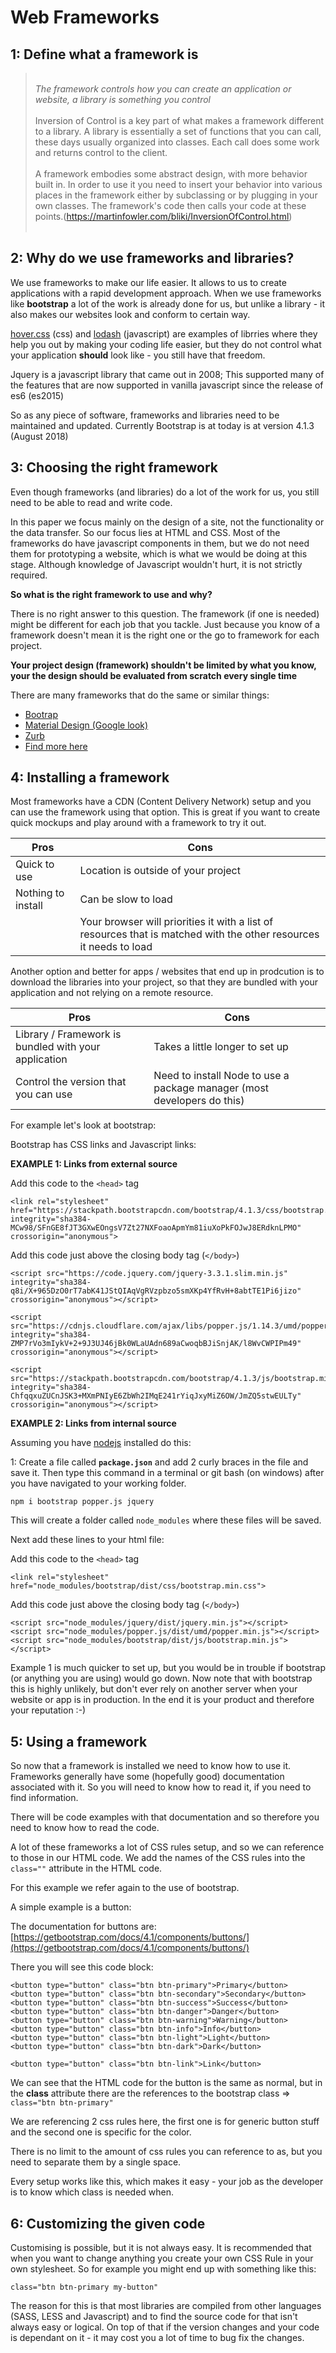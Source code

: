 # Web Frameworks

## 1: Define what a framework is

> <br>*The framework controls how you can create an application or website, a library is something you control* <br><br>
Inversion of Control is a key part of what makes a framework different to a library. A library is essentially a set of functions that you can call, these days usually organized into classes. Each call does some work and returns control to the client.<br><br>A framework embodies some abstract design, with more behavior built in. In order to use it you need to insert your behavior into various places in the framework either by subclassing or by plugging in your own classes. The framework's code then calls your code at these points.(https://martinfowler.com/bliki/InversionOfControl.html)<br><br>

## 2: Why do we use frameworks and libraries?

We use frameworks to make our life easier. It allows to us to create applications with a rapid development approach. When we use frameworks like **bootstrap** a lot of the work is already done for us, but unlike  a library - it also makes our websites look and conform to certain way.

[hover.css](http://ianlunn.github.io/Hover/) (css) and [lodash](https://lodash.com) (javascript) are examples of librries where they help you out by making your coding life easier, but they do not control what your application **should** look like - you still have that freedom.

Jquery is a javascript library that came out in 2008; This supported many of the features that are now supported in vanilla javascript since the release of es6 (es2015)

So as any piece of software, frameworks and libraries need to be maintained and updated. Currently Bootstrap is at today is at version 4.1.3 (August 2018)

## 3: Choosing the right framework

Even though frameworks (and libraries) do a lot of the work for us, you still need to be able to read and write code.

In this paper we focus mainly on the design of a site, not the functionality or the data transfer. So our focus lies at HTML and CSS. Most of the frameworks do have javascript components in them, but we do not need them for prototyping a website, which is what we would be doing at this stage. Although knowledge of Javascript wouldn't hurt, it is not strictly required.

**So what is the right framework to use and why?**

There is no right answer to this question. The framework (if one is needed) might be different for each job that you tackle. Just because you know of a framework doesn't mean it is the right one or the go to framework for each project.

**Your project design (framework) shouldn't be limited by what you know, your the design should be evaluated from scratch every single time**

There are many frameworks that do the same or similar things:

* [Bootrap](https://getbootstrap.com/docs/4.1/examples/)
* [Material Design (Google look)](https://materializecss.com/showcase.html)
* [Zurb](https://zurb.com/responsive)
* [Find more here](https://github.com/troxler/awesome-css-frameworks#general-purpose)

## 4: Installing a framework

Most frameworks have a CDN (Content Delivery Network) setup and you can use the framework using that option. This is great if you want to create quick mockups and play around with a framework to try it out.

| Pros | Cons |
| --- | --- |
| Quick to use | Location is outside of your project |
| Nothing to install | Can be slow to load |
| | Your browser will priorities it with a list of resources that is matched with the other resources it needs to load |

Another option and better for apps / websites that end up in prodcution is to download the libraries into your project, so that they are bundled with your application and not relying on a remote resource.

| Pros | Cons |
| --- | --- |
| Library / Framework is bundled with your application | Takes a little longer to set up |
| Control the version that you can use | Need to install Node to use a package manager (most developers do this) |


For example let's look at bootstrap:

Bootstrap has CSS links and Javascript links:

**EXAMPLE 1: Links from external source** 

Add this code to the `<head>` tag

```
<link rel="stylesheet" href="https://stackpath.bootstrapcdn.com/bootstrap/4.1.3/css/bootstrap.min.css" integrity="sha384-MCw98/SFnGE8fJT3GXwEOngsV7Zt27NXFoaoApmYm81iuXoPkFOJwJ8ERdknLPMO" crossorigin="anonymous">
```

Add this code just above the closing body tag (`</body>`)

```
<script src="https://code.jquery.com/jquery-3.3.1.slim.min.js" integrity="sha384-q8i/X+965DzO0rT7abK41JStQIAqVgRVzpbzo5smXKp4YfRvH+8abtTE1Pi6jizo" crossorigin="anonymous"></script>

<script src="https://cdnjs.cloudflare.com/ajax/libs/popper.js/1.14.3/umd/popper.min.js" integrity="sha384-ZMP7rVo3mIykV+2+9J3UJ46jBk0WLaUAdn689aCwoqbBJiSnjAK/l8WvCWPIPm49" crossorigin="anonymous"></script>

<script src="https://stackpath.bootstrapcdn.com/bootstrap/4.1.3/js/bootstrap.min.js" integrity="sha384-ChfqqxuZUCnJSK3+MXmPNIyE6ZbWh2IMqE241rYiqJxyMiZ6OW/JmZQ5stwEULTy" crossorigin="anonymous"></script>
```

**EXAMPLE 2: Links from internal source**

Assuming you have [nodejs](https://nodejs.org/en/) installed do this:

1: Create a file called **`package.json`** and add 2 curly braces in the file and save it. Then type this command in a terminal or git bash (on windows) after you have navigated to your working folder.

```
npm i bootstrap popper.js jquery
```

This will create a folder called `node_modules` where these files will be saved.

Next add these lines to your html file:

Add this code to the `<head>` tag

```
<link rel="stylesheet" href="node_modules/bootstrap/dist/css/bootstrap.min.css">
```

Add this code just above the closing body tag (`</body>`)

```
<script src="node_modules/jquery/dist/jquery.min.js"></script>
<script src="node_modules/popper.js/dist/umd/popper.min.js"></script>
<script src="node_modules/bootstrap/dist/js/bootstrap.min.js"></script>
```

Example 1 is much quicker to set up, but you would be in trouble if bootstrap (or anything you are using) would go down. Now note that with bootstrap this is highly unlikely, but don't ever rely on another server when your website or app is in production. In the end it is your product and therefore your reputation :-)

## 5: Using a framework

So now that a framework is installed we need to know how to use it.
Frameworks generally have some (hopefully good) documentation associated with it. So you will need to know how to read it, if you need to find information.

There will be code examples with that documentation and so therefore you need to know how to read the code.

A lot of these frameworks a lot of CSS rules setup, and so we can reference to those in our HTML code. We add the names of the CSS rules into the `class=""` attribute in the HTML code.

For this example we refer again to the use of bootstrap.

A simple example is a button:

The documentation for buttons are:  
[https://getbootstrap.com/docs/4.1/components/buttons/](https://getbootstrap.com/docs/4.1/components/buttons/)

There you will see this code block:

```
<button type="button" class="btn btn-primary">Primary</button>
<button type="button" class="btn btn-secondary">Secondary</button>
<button type="button" class="btn btn-success">Success</button>
<button type="button" class="btn btn-danger">Danger</button>
<button type="button" class="btn btn-warning">Warning</button>
<button type="button" class="btn btn-info">Info</button>
<button type="button" class="btn btn-light">Light</button>
<button type="button" class="btn btn-dark">Dark</button>

<button type="button" class="btn btn-link">Link</button>
```

We can see that the HTML code for the button is the same as normal, but in the **class** attribute there are the references to the bootstrap class => `class="btn btn-primary"`

We are referencing 2 css rules here, the first one is for generic button stuff and the second one is specific for the color.

There is no limit to the amount of css rules you can reference to as, but you need to separate them by a single space.

Every setup works like this, which makes it easy - your job as the developer is to know which class is needed when.

## 6: Customizing the given code

Customising is possible, but it is not always easy. It is recommended that when you want to change anything you create your own CSS Rule in your own stylesheet. So for example you might end up with something like this:

```
class="btn btn-primary my-button"
```

The reason for this is that most libraries are compiled from other languages (SASS, LESS and Javascript) and to find the source code for that isn't always easy or logical. On top of that if the version changes and your code is dependant on it - it may cost you a lot of time to bug fix the changes.